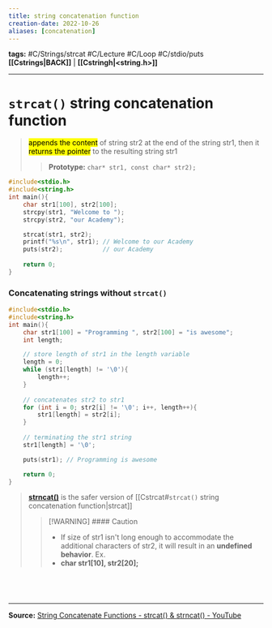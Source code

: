 ```yaml
---
title: string concatenation function
creation-date: 2022-10-26
aliases: [concatenation]
---
```

**tags:** #C/Strings/strcat #C/Lecture #C/Loop #C/stdio/puts   
**[[Cstrings|BACK]]** | **[[Cstringh|<string.h>]]**

---
# `strcat()` string concatenation function
> <mark class="hltr-lightgreen">appends the content</mark> of string str2 at the end of the string str1, then it <mark class="hltr-lightgreen">returns the pointer</mark> to the resulting string str1
> > **Prototype:** `char* str1, const char* str2);`

```C
#include<stdio.h>
#include<string.h>
int main(){
	char str1[100], str2[100];
	strcpy(str1, "Welcome to ");
	strcpy(str2, "our Academy");

	strcat(str1, str2);
	printf("%s\n", str1); // Welcome to our Academy
	puts(str2);           // our Academy
	
	return 0;
}
```
### Concatenating strings without `strcat()`

```C
#include<stdio.h>
#include<string.h>
int main(){
    char str1[100] = "Programming ", str2[100] = "is awesome";
    int length;

    // store length of str1 in the length variable
    length = 0;
    while (str1[length] != '\0'){
        length++;
    }
    
    // concatenates str2 to str1
    for (int i = 0; str2[i] != '\0'; i++, length++){
        str1[length] = str2[i];
    }
    
    // terminating the str1 string
    str1[length] = '\0';

    puts(str1); // Programming is awesome

	return 0;
}
```
> **[strncat()](Cstrncat.md)** is the safer version of [[Cstrcat#`strcat()` string concatenation function|strcat]]
>>[!WARNING] #### Caution
>>- If size of str1 isn't long enough to accommodate the additional characters of str2, it will result in an **undefined behavior**. Ex.
>>	- **char str1[10], str2[20];**

# 

<br>

---
**Source:**
[String Concatenate Functions - strcat() & strncat() - YouTube](https://www.youtube.com/watch?v=beq14396XMk&list=PLBlnK6fEyqRhX6r2uhhlubuF5QextdCSM&index=141)